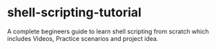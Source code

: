 # shell-scripting-tutorial
A complete begineers guide to learn shell scripting from scratch which includes Videos, Practice scenarios and project idea.
